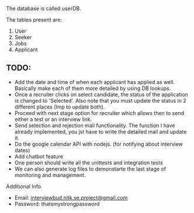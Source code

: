 The database is called userDB.

The tables present are:

1. User
2. Seeker
3. Jobs
4. Applicant

## TODO:

- Add the date and time of when each applicant has applied as well. Basically make each of them more detailed by using DB lookups.
- Once a recruiter clicks on select candidate, the status of the application is changed to 'Selected'.
  Also note that you must update the status in 2 different places (Imp to update both).
- Proceed with next stage option for recruiter which allows then to send either a test or an interview link.
- Send selection and rejection mail functionality. The function I have already implemented, you jst have to write the detailed mail and update it.
- Do the google calendar API with nodejs. (for notifying about interview dates)
- Add chatbot feature
- One person should write all the unittests and integration tests
- We can also generate log files to demonstarte the last stage of monitoring and management.

Additional Info

- Email: interviewbud.nitk.se.project@gmail.com
- Password: thatsmystrongpassword
